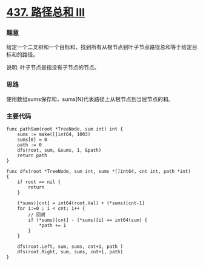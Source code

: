 # [437. 路径总和 III](https://leetcode-cn.com/problems/path-sum-iii/)

### 题意
给定一个二叉树和一个目标和，找到所有从根节点到叶子节点路径总和等于给定目标和的路径。

说明: 叶子节点是指没有子节点的节点。
### 思路
使用数组sums保存和，sums[N]代表路径上从根节点到当层节点的和。

### 主要代码
```
func pathSum(root *TreeNode, sum int) int {
    sums := make([]int64, 1003)
    sums[0] = 0
    path := 0 
    dfs(root, sum, &sums, 1, &path)
    return path
}

func dfs(root *TreeNode, sum int, sums *[]int64, cnt int, path *int)  {
	if root == nil {
		return
	}

	(*sums)[cnt] = int64(root.Val) + (*sums)[cnt-1]
	for i:=0 ; i < cnt; i++ {
        // 回溯
		if (*sums)[cnt] - (*sums)[i] == int64(sum) {
			*path += 1
		}
	}

	dfs(root.Left, sum, sums, cnt+1, path )
	dfs(root.Right, sum, sums, cnt+1, path)
}
```